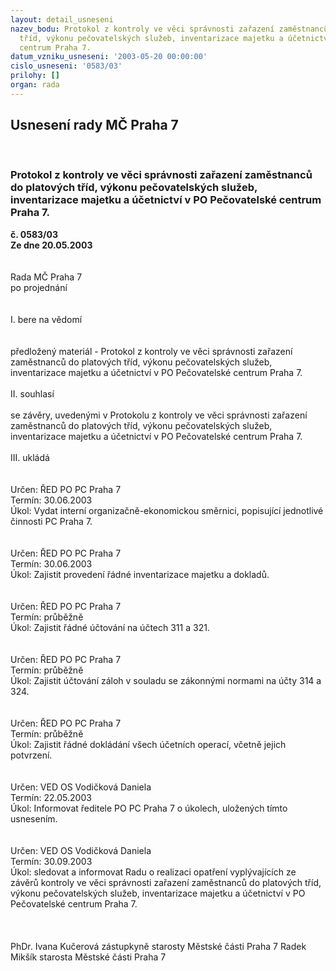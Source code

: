 ```yaml
---
layout: detail_usneseni
nazev_bodu: Protokol z kontroly ve věci správnosti zařazení zaměstnanců do platových
  tříd, výkonu pečovatelských služeb, inventarizace majetku a účetnictví v PO Pečovatelské
  centrum Praha 7.
datum_vzniku_usneseni: '2003-05-20 00:00:00'
cislo_usneseni: '0583/03'
prilohy: []
organ: rada
---
```

<div id="ucUsn_pList" class="usn">
	<span><h2>Usnesení rady MČ Praha 7 </h2>
<br></span><div class="standBody">
<span><h3>Protokol z kontroly ve věci správnosti zařazení zaměstnanců do platových tříd, výkonu pečovatelských služeb, inventarizace majetku a účetnictví v PO Pečovatelské centrum Praha 7.</h3></span><div class="center">
		<strong>č. 0583/03</strong><br>
	</div>
<div class="center">
		<strong>Ze dne 20.05.2003</strong><br><br>
	</div>
<br>Rada MČ Praha 7<br>po projednání<br><br><br>I.	bere na vědomí<br><br> <br>předložený materiál - Protokol z kontroly ve věci správnosti zařazení zaměstnanců do platových tříd, výkonu pečovatelských služeb, inventarizace majetku a účetnictví v PO Pečovatelské centrum Praha 7.<br><br>II.	souhlasí <br><br>se závěry, uvedenými v Protokolu z kontroly ve věci správnosti zařazení zaměstnanců do platových tříd, výkonu pečovatelských služeb, inventarizace majetku a účetnictví v PO Pečovatelské centrum Praha 7.<br><br>III.	ukládá <br><br> <br>Určen:	ŘED PO PC Praha 7<br>Termín: 30.06.2003<br>Úkol:	Vydat interní organizačně-ekonomickou směrnici, popisující jednotlivé činnosti PC Praha 7.<br> <br> <br>Určen:	ŘED PO PC Praha 7<br>Termín: 30.06.2003<br>Úkol:	Zajistit provedení řádné inventarizace majetku a dokladů.<br> <br> <br>Určen:	ŘED PO PC Praha 7<br>Termín: průběžně<br>Úkol:	Zajistit řádné účtování na účtech 311 a 321.<br> <br> <br>Určen:	ŘED PO PC Praha 7<br>Termín: průběžně<br>Úkol:	Zajistit účtování záloh v souladu se zákonnými normami na účty 314 a 324.<br> <br> <br>Určen:	ŘED PO PC Praha 7<br>Termín: průběžně<br>Úkol:	Zajistit řádné dokládání všech účetních operací, včetně jejich potvrzení.<br> <br><br>Určen:	VED OS Vodičková Daniela<br>Termín: 22.05.2003<br>Úkol:	Informovat ředitele PO PC Praha 7 o úkolech, uložených tímto usnesením.<br> <br> <br>Určen:	VED OS Vodičková Daniela<br>Termín: 30.09.2003<br>Úkol:	sledovat a informovat Radu o realizaci opatření vyplývajících ze závěrů kontroly ve věci  správnosti zařazení zaměstnanců do platových tříd, výkonu pečovatelských služeb, inventarizace majetku a účetnictví v PO Pečovatelské centrum Praha 7.<br> <br> <br>	<br>PhDr. Ivana Kučerová zástupkyně starosty Městské části Praha 7	 Radek Mikšík starosta Městské části Praha 7<br>	<br><br>
</div>
</div>